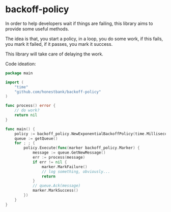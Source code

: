 # backoff-policy
In order to help developers wait if things are failing, this library aims to provide some useful methods.

The idea is that, you start a policy, in a loop, you do some work, if this fails, you mark it failed, if it passes, you mark it success.

This library will take care of delaying the work.

Code ideation:

```go
package main

import (
	"time"
	"github.com/honestbank/backoff-policy"
)

func process() error {
	// do work?
	return nil
}

func main() {
	policy := backoff_policy.NewExponentialBackoffPolicy(time.Millisecond * 100, 15)
	queue := getQueue()
	for ; ; {
		policy.Execute(func(marker backoff_policy.Marker) {
			message := queue.GetNewMessage()
			err := process(message)
			if err != nil {
				marker.MarkFailure()
				// log something, obviously...
				return
			}
			// queue.Ack(message)
			marker.MarkSuccess()
		})
	}
}
```
